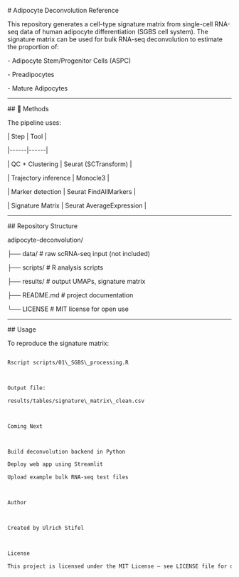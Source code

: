 \# Adipocyte Deconvolution Reference



This repository generates a cell-type signature matrix from single-cell RNA-seq data of human adipocyte differentiation (SGBS cell system). The signature matrix can be used for bulk RNA-seq deconvolution to estimate the proportion of:



\- Adipocyte Stem/Progenitor Cells (ASPC)

\- Preadipocytes

\- Mature Adipocytes



---



\## 🔬 Methods



The pipeline uses:



| Step | Tool |

|------|------|

| QC + Clustering | Seurat (SCTransform) |

| Trajectory inference | Monocle3 |

| Marker detection | Seurat FindAllMarkers |

| Signature Matrix | Seurat AverageExpression |



---



\## Repository Structure

adipocyte-deconvolution/

├── data/ # raw scRNA-seq input (not included)

├── scripts/ # R analysis scripts

├── results/ # output UMAPs, signature matrix

├── README.md # project documentation

└── LICENSE # MIT license for open use





---



\## Usage



To reproduce the signature matrix:



```bash

Rscript scripts/01\_SGBS\_processing.R



Output file:

results/tables/signature\_matrix\_clean.csv



Coming Next



Build deconvolution backend in Python

Deploy web app using Streamlit

Upload example bulk RNA-seq test files



Author



Created by Ulrich Stifel



License

This project is licensed under the MIT License – see LICENSE file for details.







